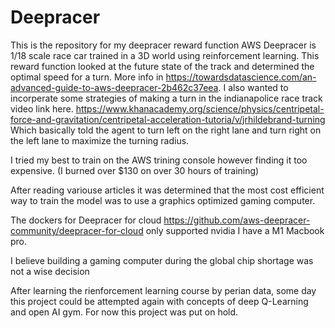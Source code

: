 # Deepracer
 This is the repository for my deepracer reward function
AWS Deepracer is  1/18 scale race car trained in a 3D world using reinforcement learning. This reward function looked at the future state of the track and determined the optimal speed for a turn. More info in https://towardsdatascience.com/an-advanced-guide-to-aws-deepracer-2b462c37eea. I also wanted to incorperate some strategies of making a turn in the indianapolice race track video link here. https://www.khanacademy.org/science/physics/centripetal-force-and-gravitation/centripetal-acceleration-tutoria/v/jrhildebrand-turning Which basically told the agent to turn left on the right lane and turn right on the left lane to maximize the turning radius. 

I tried my best to train on the AWS trining console however finding it too expensive. (I burned over $130 on over 30 hours of training)

After reading variouse articles it was determined that the most cost efficient way to train the model was to use a graphics optimized gaming computer.

The dockers for Deepracer for cloud https://github.com/aws-deepracer-community/deepracer-for-cloud only supported nvidia I have a M1 Macbook pro.

I believe building a gaming computer during the global chip shortage was not a wise decision

After learning the rienforcement learning course by perian data, some day this project could be attempted again with concepts of deep Q-Learning and open AI gym. For now this project was put on hold.
